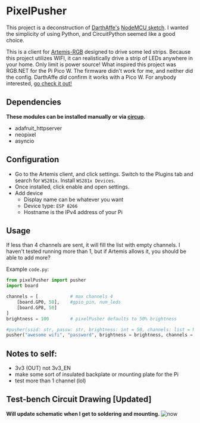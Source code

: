 
# PixelPusher
This project is a deconstruction of [DarthAffe's](https://github.com/DarthAffe) [NodeMCU sketch](https://github.com/DarthAffe/RGB.NET/blob/master/RGB.NET.Devices.WS281X/Sketches/RGB.NET_NodeMCU.ino). I wanted the simplicity of using Python, and CircuitPython seemed like a good choice.

This is a client for [Artemis-RGB](https://artemis-rgb.com/) designed to drive some led strips. Because this project utilizes WIFI, it can realistically drive a strip of LEDs anywhere in your home. Only limit is power source! What inspired this project was RGB.NET for the Pi Pico W. The firmware didn't work for me, and neither did the config. DarthAffe _did_ confirm it works with a Pico W. For anybody interested, [go check it out!](https://github.com/DarthAffe/RGB.NET-PicoPi)

## Dependencies 
<b>These modules can be installed manually or via [circup](https://learn.adafruit.com/keep-your-circuitpython-libraries-on-devices-up-to-date-with-circup/install-circup).</b>
- adafruit_httpserver
- neopixel
- asyncio

## Configuration
- Go to the Artemis client, and click settings. Switch to the Plugins tab and search for `WS281x`. Install `WS281x Devices`.
- Once installed, click enable and open settings. 
- Add device
    - Display name can be whatever you want
    - Device type: `ESP 8266`
    - Hostname is the IPv4 address of your Pi
 
## Usage
If less than 4 channels are sent, it will fill the list with empty channels. I haven't tested running more than 1, but if Artemis allows it, you should be able to add more?

Example `code.py`:
```python
from pixelPusher import pusher
import board

channels = [			# max channels 4
	[board.GP0, 50],	#gpio_pin, num_leds
	[board.GP8, 50]
]
brightness = 100		# pixelPusher defaults to 50% brightness

#pusher(ssid: str, passw: str, brightness: int = 50, channels: list = None)
pusher("awesome wifi", "password", brightness = brightness, channels = channels)
```

## Notes to self:
- 3v3 (OUT) not 3v3_EN
- make some sort of insulated backplate or mounting plate for the Pi
- test more than 1 channel (lol)

## Test-bench Circuit Drawing [Updated]
<b>Will update schematic when I get to soldering and mounting.</b>
![now](https://img001.prntscr.com/file/img001/TrDUJjuISe-vrZhdo60_sQ.png)
